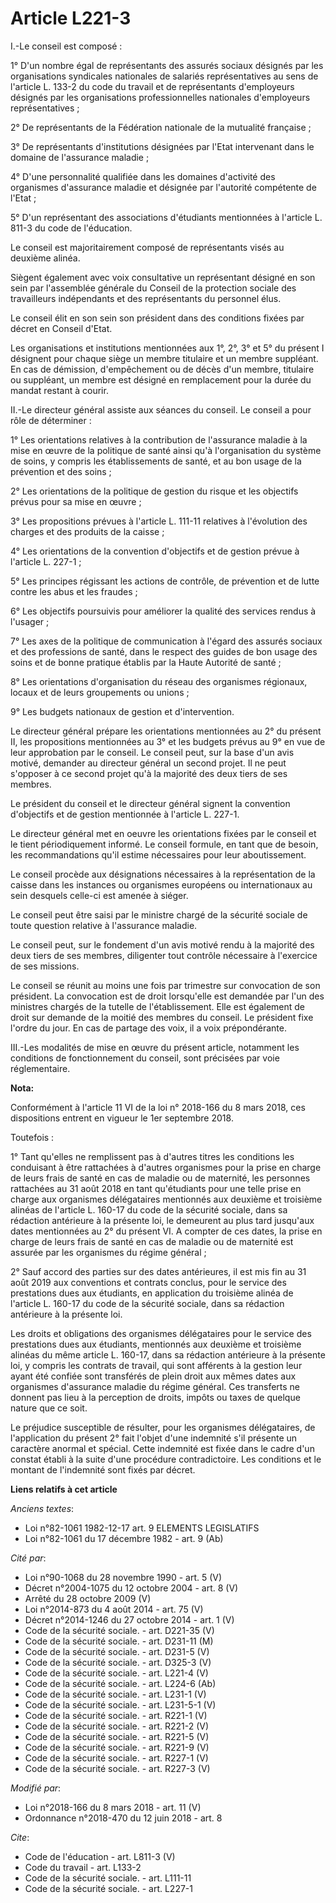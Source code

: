 # Article L221-3

I.-Le conseil est composé : 

1° D'un nombre égal de représentants des assurés sociaux désignés par les organisations syndicales nationales de salariés
représentatives au sens de l'article L. 133-2 du code du travail et de représentants d'employeurs désignés par les
organisations professionnelles nationales d'employeurs représentatives ; 

2° De représentants de la Fédération nationale de la mutualité française ; 

3° De représentants d'institutions désignées par l'Etat intervenant dans le domaine de l'assurance maladie ; 

4° D'une personnalité qualifiée dans les domaines d'activité des organismes d'assurance maladie et désignée par l'autorité
compétente de l'Etat ; 

5° D'un représentant des associations d'étudiants mentionnées à l'article L. 811-3 du code de l'éducation. 

Le conseil est majoritairement composé de représentants visés au deuxième alinéa. 

Siègent également avec voix consultative un représentant désigné en son sein par l'assemblée générale du Conseil de la
protection sociale des travailleurs indépendants et des représentants du personnel élus. 

Le conseil élit en son sein son président dans des conditions fixées par décret en Conseil d'Etat. 

Les organisations et institutions mentionnées aux 1°, 2°, 3° et 5° du présent I désignent pour chaque siège un membre
titulaire et un membre suppléant. En cas de démission, d'empêchement ou de décès d'un membre, titulaire ou suppléant, un
membre est désigné en remplacement pour la durée du mandat restant à courir. 

II.-Le directeur général assiste aux séances du conseil. Le conseil a pour rôle de déterminer : 

1° Les orientations relatives à la contribution de l'assurance maladie à la mise en œuvre de la politique de santé ainsi qu'à
l'organisation du système de soins, y compris les établissements de santé, et au bon usage de la prévention et des soins ; 

2° Les orientations de la politique de gestion du risque et les objectifs prévus pour sa mise en œuvre ; 

3° Les propositions prévues à l'article L. 111-11 relatives à l'évolution des charges et des produits de la caisse ; 

4° Les orientations de la convention d'objectifs et de gestion prévue à l'article L. 227-1 ; 

5° Les principes régissant les actions de contrôle, de prévention et de lutte contre les abus et les fraudes ; 

6° Les objectifs poursuivis pour améliorer la qualité des services rendus à l'usager ; 

7° Les axes de la politique de communication à l'égard des assurés sociaux et des professions de santé, dans le respect des
guides de bon usage des soins et de bonne pratique établis par la Haute Autorité de santé ; 

8° Les orientations d'organisation du réseau des organismes régionaux, locaux et de leurs groupements ou unions ; 

9° Les budgets nationaux de gestion et d'intervention. 

Le directeur général prépare les orientations mentionnées au 2° du présent II, les propositions mentionnées au 3° et les
budgets prévus au 9° en vue de leur approbation par le conseil. Le conseil peut, sur la base d'un avis motivé, demander au
directeur général un second projet. Il ne peut s'opposer à ce second projet qu'à la majorité des deux tiers de ses membres. 

Le président du conseil et le directeur général signent la convention d'objectifs et de gestion mentionnée à l'article L.
227-1. 

Le directeur général met en oeuvre les orientations fixées par le conseil et le tient périodiquement informé. Le conseil
formule, en tant que de besoin, les recommandations qu'il estime nécessaires pour leur aboutissement. 

Le conseil procède aux désignations nécessaires à la représentation de la caisse dans les instances ou organismes européens
ou internationaux au sein desquels celle-ci est amenée à siéger. 

Le conseil peut être saisi par le ministre chargé de la sécurité sociale de toute question relative à l'assurance maladie. 

Le conseil peut, sur le fondement d'un avis motivé rendu à la majorité des deux tiers de ses membres, diligenter tout
contrôle nécessaire à l'exercice de ses missions. 

Le conseil se réunit au moins une fois par trimestre sur convocation de son président. La convocation est de droit
lorsqu'elle est demandée par l'un des ministres chargés de la tutelle de l'établissement. Elle est également de droit sur
demande de la moitié des membres du conseil. Le président fixe l'ordre du jour. En cas de partage des voix, il a voix
prépondérante. 

III.-Les modalités de mise en œuvre du présent article, notamment les conditions de fonctionnement du conseil, sont précisées
par voie réglementaire.

**Nota:**

Conformément à l'article 11 VI de la loi n° 2018-166 du 8 mars 2018, ces dispositions entrent en vigueur le 1er septembre
2018.

Toutefois :

1° Tant qu'elles ne remplissent pas à d'autres titres les conditions les conduisant à être rattachées à d'autres organismes
pour la prise en charge de leurs frais de santé en cas de maladie ou de maternité, les personnes rattachées au 31 août 2018
en tant qu'étudiants pour une telle prise en charge aux organismes délégataires mentionnés aux deuxième et troisième alinéas
de l'article L. 160-17 du code de la sécurité sociale, dans sa rédaction antérieure à la présente loi, le demeurent au plus
tard jusqu'aux dates mentionnées au 2° du présent VI. A compter de ces dates, la prise en charge de leurs frais de santé en
cas de maladie ou de maternité est assurée par les organismes du régime général ;

2° Sauf accord des parties sur des dates antérieures, il est mis fin au 31 août 2019 aux conventions et contrats conclus,
pour le service des prestations dues aux étudiants, en application du troisième alinéa de l'article L. 160-17 du code de la
sécurité sociale, dans sa rédaction antérieure à la présente loi.

Les droits et obligations des organismes délégataires pour le service des prestations dues aux étudiants, mentionnés aux
deuxième et troisième alinéas du même article L. 160-17, dans sa rédaction antérieure à la présente loi, y compris les
contrats de travail, qui sont afférents à la gestion leur ayant été confiée sont transférés de plein droit aux mêmes dates
aux organismes d'assurance maladie du régime général. Ces transferts ne donnent pas lieu à la perception de droits, impôts ou
taxes de quelque nature que ce soit.

Le préjudice susceptible de résulter, pour les organismes délégataires, de l'application du présent 2° fait l'objet d'une
indemnité s'il présente un caractère anormal et spécial. Cette indemnité est fixée dans le cadre d'un constat établi à la
suite d'une procédure contradictoire. Les conditions et le montant de l'indemnité sont fixés par décret.

**Liens relatifs à cet article**

_Anciens textes_:

  - Loi n°82-1061 1982-12-17 art. 9 ELEMENTS LEGISLATIFS
  - Loi n°82-1061 du 17 décembre 1982 - art. 9 (Ab)

_Cité par_:

  - Loi n°90-1068 du 28 novembre 1990 - art. 5 (V)
  - Décret n°2004-1075 du 12 octobre 2004 - art. 8 (V)
  - Arrêté du 28 octobre 2009 (V)
  - Loi n°2014-873 du 4 août 2014 - art. 75 (V)
  - Décret n°2014-1246 du 27 octobre 2014 - art. 1 (V)
  - Code de la sécurité sociale. - art. D221-35 (V)
  - Code de la sécurité sociale. - art. D231-11 (M)
  - Code de la sécurité sociale. - art. D231-5 (V)
  - Code de la sécurité sociale. - art. D325-3 (V)
  - Code de la sécurité sociale. - art. L221-4 (V)
  - Code de la sécurité sociale. - art. L224-6 (Ab)
  - Code de la sécurité sociale. - art. L231-1 (V)
  - Code de la sécurité sociale. - art. L231-5-1 (V)
  - Code de la sécurité sociale. - art. R221-1 (V)
  - Code de la sécurité sociale. - art. R221-2 (V)
  - Code de la sécurité sociale. - art. R221-5 (V)
  - Code de la sécurité sociale. - art. R221-9 (V)
  - Code de la sécurité sociale. - art. R227-1 (V)
  - Code de la sécurité sociale. - art. R227-3 (V)

_Modifié par_:

  - Loi n°2018-166 du 8 mars 2018 - art. 11 (V)
  - Ordonnance n°2018-470 du 12 juin 2018 - art. 8

_Cite_:

  - Code de l'éducation - art. L811-3 (V)
  - Code du travail - art. L133-2
  - Code de la sécurité sociale. - art. L111-11
  - Code de la sécurité sociale. - art. L227-1
